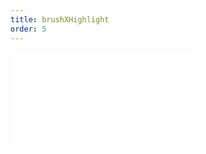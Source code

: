 ```yaml
---
title: brushXHighlight
order: 5
---
```


<embed src="@/docs/manual/core/interaction/brushXHighlight.zh.md"></embed>
